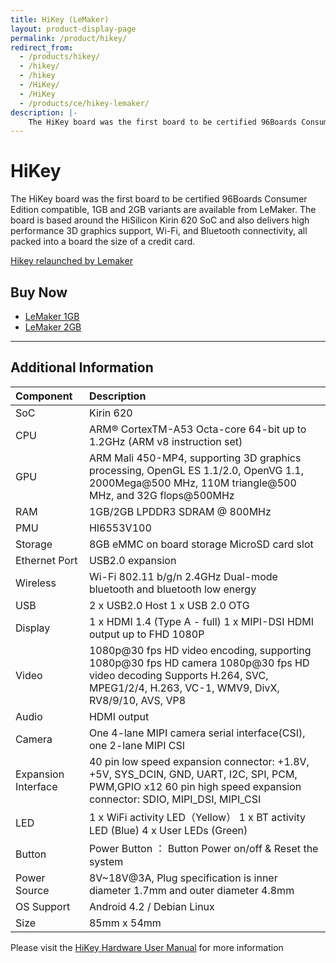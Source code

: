 ```yaml
---
title: HiKey (LeMaker)
layout: product-display-page
permalink: /product/hikey/
redirect_from:
  - /products/hikey/
  - /hikey/
  - /hikey
  - /HiKey/
  - /HiKey
  - /products/ce/hikey-lemaker/
description: |-
    The HiKey board was the first board to be certified 96Boards Consumer Edition compatible,  1GB and 2GB variants are available from LeMaker. The board is based around the HiSilicon Kirin 620  SoC and also delivers high performance 3D graphics support, Wi-Fi, and Bluetooth connectivity, all packed into a board the size of a credit card.
---
```

# HiKey

The HiKey board was the first board to be certified 96Boards Consumer Edition compatible,  1GB and 2GB variants are available from LeMaker. The board is based
around the HiSilicon Kirin 620  SoC and also delivers high performance 3D graphics support, Wi-Fi, and Bluetooth connectivity, all packed into a board the size
of a credit card.

[Hikey relaunched by Lemaker](http://www.lemaker.org/page/hikey.html)

## Buy Now

- [LeMaker 1GB](http://linaro.co/hikey-lenovator-buy-1gb)
- [LeMaker 2GB](http://linaro.co/hikey-lenovator-buy)

***

## Additional Information

|   Component          |   Description                                                                                    |
|:---------------------|:-------------------------------------------------------------------------------------------------|
|  SoC                 | Kirin 620                                                                                        |
|  CPU                 | ARM® CortexTM-A53 Octa-core 64-bit up to 1.2GHz (ARM v8 instruction set)                         |
|  GPU                 | ARM Mali 450-MP4, supporting 3D graphics processing, OpenGL ES 1.1/2.0, OpenVG 1.1, 2000Mega@500 MHz, 110M triangle@500 MHz, and 32G flops@500MHz                                                                                    |
|  RAM                 | 1GB/2GB LPDDR3 SDRAM @ 800MHz                                                                    |
|  PMU                 | HI6553V100                                                                                       |
|  Storage             | 8GB eMMC on board storage MicroSD card slot	                                                     |
|  Ethernet Port       | USB2.0 expansion                                                                                 |
|  Wireless            | Wi-Fi 802.11 b/g/n 2.4GHz Dual-mode bluetooth and bluetooth low energy                           |
|  USB                 | 2 x USB2.0 Host 1 x USB 2.0 OTG                                                                  |
|  Display             | 1 x HDMI 1.4 (Type A - full) 1 x MIPI-DSI HDMI output up to FHD 1080P                            |
|  Video               | 1080p@30 fps HD video encoding, supporting 1080p@30 fps HD camera 1080p@30 fps HD video decoding Supports H.264, SVC, MPEG1/2/4, H.263, VC-1, WMV9, DivX, RV8/9/10, AVS, VP8                                                        |
|  Audio               | HDMI output                                                                                      |
|  Camera              | One 4-lane MIPI camera serial interface(CSI), one 2-lane MIPI CSI                                |
|  Expansion Interface | 40 pin low speed expansion connector: +1.8V, +5V, SYS_DCIN, GND, UART, I2C, SPI, PCM, PWM,GPIO x12 60 pin high speed expansion connector:   SDIO, MIPI_DSI, MIPI_CSI                                                                |
|  LED                 | 1 x WiFi activity LED（Yellow） 1 x BT  activity LED (Blue) 4 x User LEDs (Green)                |
|  Button              | Power Button ： Button Power on/off & Reset the system                                           |
|  Power Source        | 8V~18V@3A, Plug specification is inner diameter 1.7mm and outer diameter 4.8mm                   |
|  OS Support          | Android 4.2 / Debian Linux                                                                       |
|  Size                | 85mm x 54mm                                                                                      |

Please visit the [HiKey Hardware User Manual](https://github.com/96boards/documentation/blob/master/ConsumerEdition/HiKey/AdditionalDocs/UserManual.md) for more information

